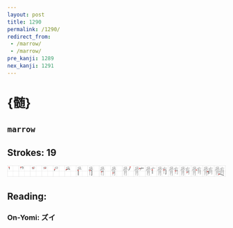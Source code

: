```yaml
---
layout: post
title: 1290
permalink: /1290/
redirect_from:
 - /marrow/
 - /marrow/
pre_kanji: 1289
nex_kanji: 1291
---
```


# {髄}

## `marrow`

## Strokes: 19

<div class="stroke"><img src="../images/E9AB84.png" /></div>

## Reading:

### On-Yomi: ズイ
